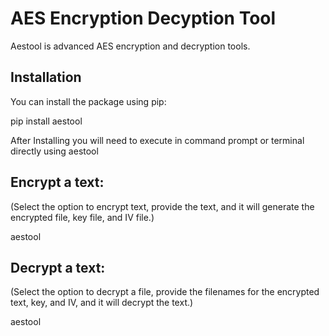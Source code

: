 # AES Encryption Decyption Tool

Aestool is advanced AES encryption and decryption tools.

## Installation
You can install the package using pip:

pip install aestool

After Installing you will need to execute in command prompt or terminal directly using aestool

## Encrypt a text:
(Select the option to encrypt text, provide the text, and it will generate the encrypted file, key file, and IV file.)

aestool

## Decrypt a text:
(Select the option to decrypt a file, provide the filenames for the encrypted text, key, and IV, and it will decrypt the text.)

aestool

